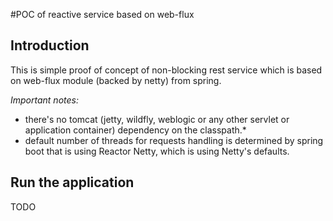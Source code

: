 #POC of reactive service based on web-flux

Introduction
- 
This is simple proof of concept of non-blocking rest service which is based on web-flux module (backed by netty) from spring. 

*Important notes:* 

- there's no tomcat (jetty, wildfly, weblogic or any other servlet or application container) dependency on the classpath.*
- default number of threads for requests handling is determined by spring boot that is using Reactor Netty, which is using Netty's defaults.


Run the application
-
TODO